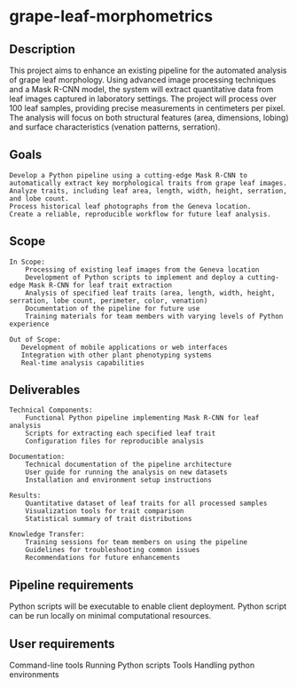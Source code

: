 # grape-leaf-morphometrics

## Description

This project aims to enhance an existing pipeline for the automated analysis of grape leaf morphology. Using advanced image processing techniques and a Mask R-CNN model, the system will extract quantitative data from leaf images captured in laboratory settings. The project will process over 100 leaf samples, providing precise measurements in centimeters per pixel. The analysis will focus on both structural features (area, dimensions, lobing) and surface characteristics (venation patterns, serration).

## Goals

    Develop a Python pipeline using a cutting-edge Mask R-CNN to automatically extract key morphological traits from grape leaf images.
    Analyze traits, including leaf area, length, width, height, serration, and lobe count.
    Process historical leaf photographs from the Geneva location.
    Create a reliable, reproducible workflow for future leaf analysis.
    
## Scope

    In Scope:
        Processing of existing leaf images from the Geneva location
        Development of Python scripts to implement and deploy a cutting-edge Mask R-CNN for leaf trait extraction
        Analysis of specified leaf traits (area, length, width, height, serration, lobe count, perimeter, color, venation)
        Documentation of the pipeline for future use
        Training materials for team members with varying levels of Python experience
    
    Out of Scope:
       Development of mobile applications or web interfaces
       Integration with other plant phenotyping systems
       Real-time analysis capabilities

## Deliverables

    Technical Components:
        Functional Python pipeline implementing Mask R-CNN for leaf analysis
        Scripts for extracting each specified leaf trait
        Configuration files for reproducible analysis

    Documentation:
        Technical documentation of the pipeline architecture
        User guide for running the analysis on new datasets
        Installation and environment setup instructions

    Results:
        Quantitative dataset of leaf traits for all processed samples
        Visualization tools for trait comparison
        Statistical summary of trait distributions

    Knowledge Transfer:
        Training sessions for team members on using the pipeline
        Guidelines for troubleshooting common issues
        Recommendations for future enhancements


## Pipeline requirements
    
Python scripts will be executable to enable client deployment.
Python script can be run locally on minimal computational resources.

## User requirements
    
Command-line tools 
Running Python scripts Tools
Handling python environments



